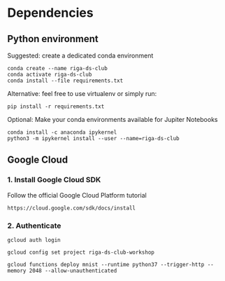 # Dependencies

## Python environment

Suggested: create a dedicated conda environment

```
conda create --name riga-ds-club
conda activate riga-ds-club
conda install --file requirements.txt
```

Alternative: feel free to use virtualenv or simply run:
```
pip install -r requirements.txt
```

Optional: Make your conda environments available for Jupiter Notebooks
```
conda install -c anaconda ipykernel
python3 -m ipykernel install --user --name=riga-ds-club
```

## Google Cloud

### 1. Install Google Cloud SDK

Follow the official Google Cloud Platform tutorial
```
https://cloud.google.com/sdk/docs/install
```

### 2. Authenticate
```
gcloud auth login
```

```
gcloud config set project riga-ds-club-workshop
```

```
gcloud functions deploy mnist --runtime python37 --trigger-http --memory 2048 --allow-unauthenticated
```